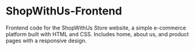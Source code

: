 # ShopWithUs-Frontend
Frontend code for the ShopWithUs Store website, a simple e-commerce platform built with HTML and CSS. Includes home, about us, and product pages with a responsive design.
